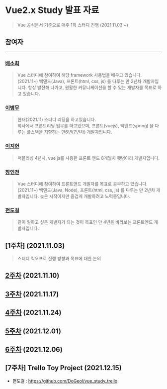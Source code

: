 Vue2.x Study 발표 자료
======================

> Vue 공식문서 기준으로 매주 1회 스터디 진행 (2021.11.03 ~)

## 참여자

---

### [배소희](https://github.com/Amomomo)

> Vue 스터디에 참여하여 해당 framework 사용법을 배우고 있습니다. (2021.11~)
> 백앤드(Java), 프론트(html, css, js) 를 다루는 만 2년차 개발자입니다. 
> 항상 발전해 나가고, 원활한 커뮤니케이션을 할 수 있는 개발자를 목표로 하고 있습니다.

### [이병무](https://github.com/backsboys)

> 현재(2021.11) 스터디 리딩을 하고있습니다.  
> 회사에서 프론트리딩 업무를 하고있으며, 프론트(vuejs), 백앤드(spring) 을 다루는 풀스택을 지향하는 만6년(7년차) 개발자입니다.  

### [이지현](https://naver.com)

> 퍼블리싱 4년차, vue js를 사용한 프론트 엔드 8개월차 햇병아리 개발자입니다. 

### [장인천](https://github.com/JangHarry)

> Vue 스터디에 참여하여 프론트앤드 개발자를 목표로 공부하고 있습니다. (2021.11~)
> 백앤드(Java, Node), 프론트(html, css, js) 를 다루는 만 2년차 개발자입니다. 
> 늦은 시작이지만 즐겁게 개발하려고 노력중입니다.

### [편도걸](https://github.com/DoGeol)

> 같이 일하고 싶은 개발자가 되는 것이 목표인 만 4년을 바라보는 프론트엔드 개발자입니다.

[1주차] (2021.11.03)
-----------------------
> 스터디 킥오프로 진행 방향과 목표에 대한 논의

[2주차](./2week/README.md) (2021.11.10)
-----------------------

[3주차](./3week/README.md) (2021.11.17)
-----------------------

[4주차](./4week/README.md) (2021.11.24)
-----------------------

[5주차](./5week/README.md) (2021.12.01)
-----------------------

[6주차](./6week/README.md) (2021.12.06)
-----------------------

[7주차] Trello Toy Project (2021.12.15)
-----------------------

* 편도걸 : https://github.com/DoGeol/vue_study_trello
